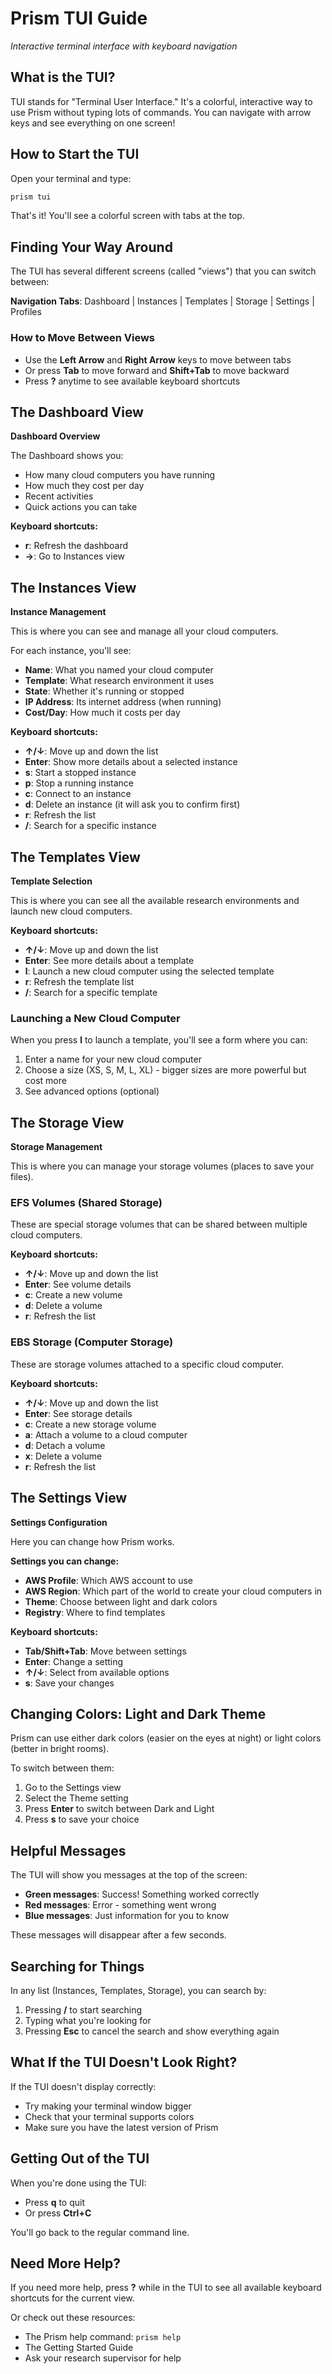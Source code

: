 # Prism TUI Guide

*Interactive terminal interface with keyboard navigation*

## What is the TUI?

TUI stands for "Terminal User Interface." It's a colorful, interactive way to use Prism without typing lots of commands. You can navigate with arrow keys and see everything on one screen!

## How to Start the TUI

Open your terminal and type:

```bash
prism tui
```

That's it! You'll see a colorful screen with tabs at the top.

## Finding Your Way Around

The TUI has several different screens (called "views") that you can switch between:

**Navigation Tabs**: Dashboard | Instances | Templates | Storage | Settings | Profiles

### How to Move Between Views

- Use the **Left Arrow** and **Right Arrow** keys to move between tabs
- Or press **Tab** to move forward and **Shift+Tab** to move backward
- Press **?** anytime to see available keyboard shortcuts

## The Dashboard View

**Dashboard Overview**

The Dashboard shows you:
- How many cloud computers you have running
- How much they cost per day
- Recent activities
- Quick actions you can take

**Keyboard shortcuts:**
- **r**: Refresh the dashboard
- **→**: Go to Instances view

## The Instances View

**Instance Management**

This is where you can see and manage all your cloud computers.

For each instance, you'll see:
- **Name**: What you named your cloud computer
- **Template**: What research environment it uses
- **State**: Whether it's running or stopped
- **IP Address**: Its internet address (when running)
- **Cost/Day**: How much it costs per day

**Keyboard shortcuts:**
- **↑/↓**: Move up and down the list
- **Enter**: Show more details about a selected instance
- **s**: Start a stopped instance
- **p**: Stop a running instance
- **c**: Connect to an instance
- **d**: Delete an instance (it will ask you to confirm first)
- **r**: Refresh the list
- **/**: Search for a specific instance

## The Templates View

**Template Selection**

This is where you can see all the available research environments and launch new cloud computers.

**Keyboard shortcuts:**
- **↑/↓**: Move up and down the list
- **Enter**: See more details about a template
- **l**: Launch a new cloud computer using the selected template
- **r**: Refresh the template list
- **/**: Search for a specific template

### Launching a New Cloud Computer

When you press **l** to launch a template, you'll see a form where you can:

1. Enter a name for your new cloud computer
2. Choose a size (XS, S, M, L, XL) - bigger sizes are more powerful but cost more
3. See advanced options (optional)

## The Storage View

**Storage Management**

This is where you can manage your storage volumes (places to save your files).

### EFS Volumes (Shared Storage)

These are special storage volumes that can be shared between multiple cloud computers.

**Keyboard shortcuts:**
- **↑/↓**: Move up and down the list
- **Enter**: See volume details
- **c**: Create a new volume
- **d**: Delete a volume
- **r**: Refresh the list

### EBS Storage (Computer Storage)

These are storage volumes attached to a specific cloud computer.

**Keyboard shortcuts:**
- **↑/↓**: Move up and down the list
- **Enter**: See storage details
- **c**: Create a new storage volume
- **a**: Attach a volume to a cloud computer
- **d**: Detach a volume
- **x**: Delete a volume
- **r**: Refresh the list

## The Settings View

**Settings Configuration**

Here you can change how Prism works.

**Settings you can change:**
- **AWS Profile**: Which AWS account to use
- **AWS Region**: Which part of the world to create your cloud computers in
- **Theme**: Choose between light and dark colors
- **Registry**: Where to find templates

**Keyboard shortcuts:**
- **Tab/Shift+Tab**: Move between settings
- **Enter**: Change a setting
- **↑/↓**: Select from available options
- **s**: Save your changes

## Changing Colors: Light and Dark Theme

Prism can use either dark colors (easier on the eyes at night) or light colors (better in bright rooms).

To switch between them:
1. Go to the Settings view
2. Select the Theme setting
3. Press **Enter** to switch between Dark and Light
4. Press **s** to save your choice

## Helpful Messages

The TUI will show you messages at the top of the screen:

- **Green messages**: Success! Something worked correctly
- **Red messages**: Error - something went wrong
- **Blue messages**: Just information for you to know

These messages will disappear after a few seconds.

## Searching for Things

In any list (Instances, Templates, Storage), you can search by:

1. Pressing **/** to start searching
2. Typing what you're looking for
3. Pressing **Esc** to cancel the search and show everything again

## What If the TUI Doesn't Look Right?

If the TUI doesn't display correctly:
- Try making your terminal window bigger
- Check that your terminal supports colors
- Make sure you have the latest version of Prism

## Getting Out of the TUI

When you're done using the TUI:
- Press **q** to quit
- Or press **Ctrl+C**

You'll go back to the regular command line.

## Need More Help?

If you need more help, press **?** while in the TUI to see all available keyboard shortcuts for the current view.

Or check out these resources:
- The Prism help command: `prism help`
- The Getting Started Guide
- Ask your research supervisor for help